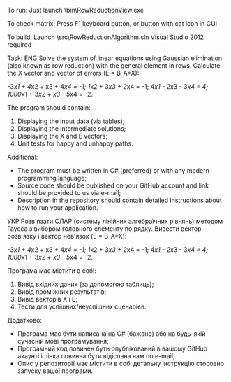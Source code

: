 To run: 
Just launch \bin\RowReductionView.exe

To check matrix:
Press F1 keyboard button, or button with cat icon in GUI

To build:
Launch \src\RowReductionAlgorithm.sln
Visual Studio 2012 required

Task:
ENG
Solve the system of linear equations using Gaussian elimination (also known as row reduction) with the general element in rows.
Calculate the X vector and vector of errors (E = B-A*X):

-3*x1 + 4*x2 + x3 + 4*x4 = -1;
1*x2 + 3*x3 + 2*x4 = -1;
4*x1 - 2*x3 - 3*x4 = 4;
1000*x1 + 3*x2 + x3 - 5*x4 = -2.

The program should contain:
1. Displaying the input data (via tables);
2. Displaying the intermediate solutions;
3. Displaying the X and E vectors;
3. Unit tests for happy and unhappy paths.

Additional:
- The program must be written in C# (preferred) or with any modern programming language;
- Source code should be published on your GitHub account and link should be provided to us via e-mail;
- Description in the repository should contain detailed instructions about how to run your application.

УКР
Розв'язати СЛАР (систему лінійних алгебраїчних рівнянь) методом Гаусса з вибором головного елементу по рядку.
Вивести вектор розв'язку і вектор нев'язок (E = B-A*X):

-3*x1 + 4*x2 + x3 + 4*x4 = -1;
1*x2 + 3*x3 + 2*x4 = -1;
4*x1 - 2*x3 - 3*x4 = 4;
1000*x1 + 3*x2 + x3 - 5*x4 = -2.

Програма має містити в собі:
1. Вивід вхідних даних (за допомогою таблиць);
2. Вивід проміжних результатів;
3. Вивід векторів X і E;
3. Тести для успішних/неуспішних сценарієв.

Додатково:
- Програма має бути написана на С# (бажано) або на будь-якій сучасній мові програмування; 
- Програмний код повинен бути опублікований в вашому GitHub акаунті і лінка повинна бути відіслана нам по e-mail;
- Опис у репозиторії має містити в собі детальну інструкцію стосовно запуску вашої програми.